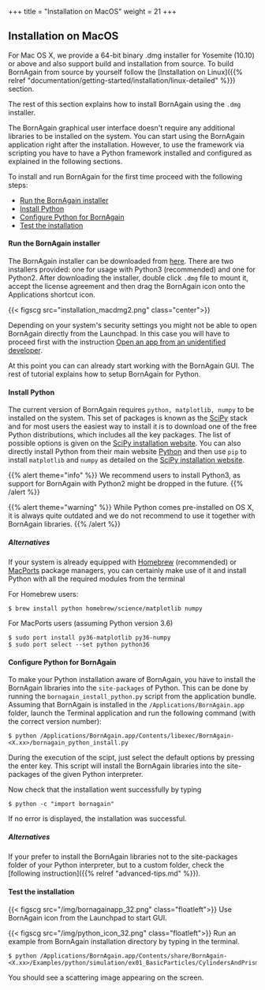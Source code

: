 +++
title = "Installation on MacOS"
weight = 21
+++

## Installation on MacOS

For Mac OS X, we provide a 64-bit binary .dmg installer for Yosemite (10.10) or above and also support build and installation from source. To build BornAgain from source by yourself follow the 
[Installation on Linux]({{% relref "documentation/getting-started/installation/linux-detailed" %}}) section.

The rest of this section explains how to install BornAgain using the `.dmg` installer.

The BornAgain graphical user interface doesn't require any additional libraries to be installed on the system. You can start using the BornAgain application right after the installation. However, to use the framework via scripting you have to have a Python framework installed and configured as explained in the following sections.

To install and run BornAgain for the first time proceed with the following steps:

* [Run the BornAgain installer](#run-the-bornagain-installer)
* [Install Python](#install-python)
* [Configure Python for BornAgain](#configure-python-for-bornagain)
* [Test the installation](#test-the-installation)

 
#### Run the BornAgain installer

The BornAgain installer can be downloaded from [here](http://apps.jcns.fz-juelich.de/src/BornAgain). There are two installers provided: one for usage with Python3 (recommended) and one for Python2.
After downloading the installer, double click `.dmg` file to mount it, accept the license agreement and then drag the BornAgain icon onto the Applications shortcut icon.

{{< figscg src="installation_macdmg2.png" class="center">}}

Depending on your system's security settings you might not be able to open BornAgain directly from the Launchpad. In this case you will have to proceed first with the instruction [Open an app from an unidentified developer](http://support.apple.com/kb/PH14369).

At this point you can can already start working with the BornAgain GUI. The rest of tutorial explains how to setup BornAgain for Python.

#### Install Python

The current version of BornAgain requires `python, matplotlib, numpy` to be installed on the system. This set of packages is known as the [SciPy](http://www.scipy.org/) stack and for most users the easiest way to install it is to download one of the free Python distributions, which includes all the key packages. The list of possible options is given on the [SciPy installation website](http://www.scipy.org/install.html). You can also directly install Python from their main website [Python](https://www.python.org/downloads/) and then use `pip` to install `matplotlib` and `numpy` as detailed on the [SciPy installation website](http://www.scipy.org/install.html).

{{% alert theme="info" %}}
We recommend users to install Python3, as support for BornAgain with Python2 might be dropped in the future.
{{% /alert %}}

{{% alert theme="warning" %}}
While Python comes pre-installed on OS X, it is always quite outdated and we do not recommend to use it together with BornAgain libraries.
{{% /alert %}}

 
##### Alternatives

If your system is already equipped with [Homebrew](http://brew.sh/) 
(recommended) or [MacPorts](http://www.macports.org/) package managers, you can certainly make use of it and install Python with all the required modules from the terminal

For Homebrew users:
```
$ brew install python homebrew/science/matplotlib numpy
```

For MacPorts users (assuming Python version 3.6)

```
$ sudo port install py36-matplotlib py36-numpy
$ sudo port select --set python python36
```

#### Configure Python for BornAgain

To make your Python installation aware of BornAgain, you have to install the BornAgain libraries into the `site-packages` of Python. 
This can be done by running the `bornagain_install_python.py` script from the application bundle. Assuming that BornAgain is installed in the 
`/Applications/BornAgain.app` folder, launch the Terminal application and run the following command (with the correct version number):

```
$ python /Applications/BornAgain.app/Contents/libexec/BornAgain-<X.xx>/bornagain_python_install.py
```

During the execution of the scipt, just select the default options by pressing the enter key.
This script will install the BornAgain libraries into the site-packages of the given Python interpreter.

Now check that the installation went successfully by typing

```
$ python -c "import bornagain"
```

If no error is displayed, the installation was successful.

##### Alternatives

If your prefer to install the BornAgain libraries not to the site-packages folder of your Python interpreter, but to a custom folder, check 
the [following instruction]({{% relref "advanced-tips.md" %}}).

#### Test the installation

{{< figscg src="/img/bornagainapp_32.png" class="floatleft">}} Use BornAgain icon from the Launchpad to start GUI.

<p style="clear: both;">

{{< figscg src="/img/python_icon_32.png" class="floatleft">}}
Run an example from BornAgain installation directory by typing in the terminal.
<p style="clear: both;">

```
$ python /Applications/BornAgain.app/Contents/share/BornAgain-<X.xx>/Examples/python/simulation/ex01_BasicParticles/CylindersAndPrisms.py
```

You should see a scattering image appearing on the screen.